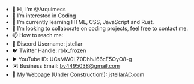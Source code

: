 <a href="(https://github.com/user-attachments/assets/bed09f1f-39bc-45f0-9a40-356df6e5aba4)"> </a>

- 👋 Hi, I’m @Arquimecs
- 👀 I’m interested in Coding
- 🌱 I’m currently learning HTML, CSS, JavaScript and Rust.
- 💞️ I’m looking to collaborate on coding projects, feel free to contact me.
- 📫 How to reach me:
- 👾 Discord Username: jstellar
- 🐦 Twitter Handle: rblx_frozen
- ▶️ YouTube ID: UCsMW0LZ0DhhJ66cE5OyO8-g
- ✉️ Business Email: bv4495038@gmail.com
- 📄 My Webpage (Under Construction!): jstellarAC.com

<!---
Arquimecs/Arquimecs is a ✨ special ✨ repository because its `README.md` (this file) appears on your GitHub profile.
You can click the Preview link to take a look at your changes.
--->
